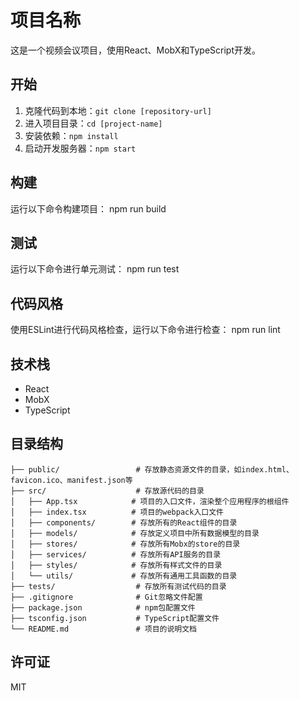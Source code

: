 # 项目名称
这是一个视频会议项目，使用React、MobX和TypeScript开发。

## 开始
1. 克隆代码到本地：`git clone [repository-url]`
2. 进入项目目录：`cd [project-name]`
3. 安装依赖：`npm install`
4. 启动开发服务器：`npm start`

## 构建
运行以下命令构建项目：
npm run build



## 测试
运行以下命令进行单元测试：
npm run test


## 代码风格
使用ESLint进行代码风格检查，运行以下命令进行检查：
npm run lint


## 技术栈
- React
- MobX
- TypeScript

## 目录结构
```
├── public/                 # 存放静态资源文件的目录，如index.html、favicon.ico、manifest.json等
├── src/                    # 存放源代码的目录
│   ├── App.tsx            # 项目的入口文件，渲染整个应用程序的根组件
│   ├── index.tsx          # 项目的webpack入口文件
│   ├── components/        # 存放所有的React组件的目录
│   ├── models/            # 存放定义项目中所有数据模型的目录
│   ├── stores/            # 存放所有Mobx的store的目录
│   ├── services/          # 存放所有API服务的目录
│   ├── styles/            # 存放所有样式文件的目录
│   └── utils/             # 存放所有通用工具函数的目录
├── tests/                  # 存放所有测试代码的目录
├── .gitignore              # Git忽略文件配置
├── package.json            # npm包配置文件
├── tsconfig.json           # TypeScript配置文件
└── README.md               # 项目的说明文档

```

## 许可证
MIT